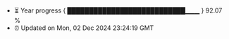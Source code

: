 - ⏳ Year progress { ███████████████████████████▁▁▁ } 92.07 %
- ⏰ Updated on Mon, 02 Dec 2024 23:24:19 GMT

